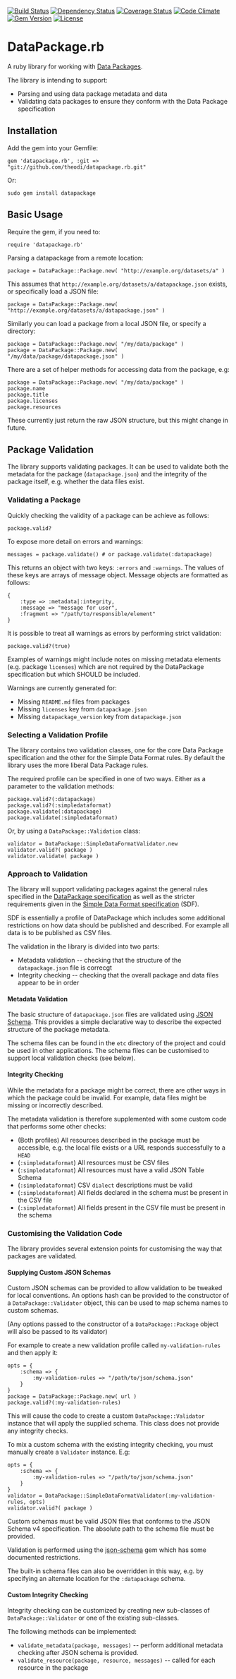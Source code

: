[![Build Status](http://img.shields.io/travis/theodi/datapackage.rb.svg?style=flat-square)](https://travis-ci.org/theodi/datapackage.rb)
[![Dependency Status](http://img.shields.io/gemnasium/theodi/datapackage.rb.svg?style=flat-square)](https://gemnasium.com/theodi/datapackage.rb)
[![Coverage Status](http://img.shields.io/coveralls/theodi/datapackage.rb.svg?style=flat-square)](https://coveralls.io/r/theodi/datapackage.rb)
[![Code Climate](http://img.shields.io/codeclimate/github/theodi/datapackage.rb.svg?style=flat-square)](https://codeclimate.com/github/theodi/datapackage.rb)
[![Gem Version](http://img.shields.io/gem/v/datapackage.svg?style=flat-square)](https://rubygems.org/gems/datapackage)
[![License](http://img.shields.io/:license-mit-blue.svg?style=flat-square)](http://theodi.mit-license.org)

# DataPackage.rb

A ruby library for working with [Data Packages](http://dataprotocols.org/data-packages/).

The library is intending to support:

* Parsing and using data package metadata and data
* Validating data packages to ensure they conform with the Data Package specification

## Installation

Add the gem into your Gemfile:

    gem 'datapackage.rb', :git => "git://github.com/theodi/datapackage.rb.git"

Or:

	sudo gem install datapackage

## Basic Usage

Require the gem, if you need to:

    require 'datapackage.rb'

Parsing a datapackage from a remote location:

    package = DataPackage::Package.new( "http://example.org/datasets/a" )

This assumes that `http://example.org/datasets/a/datapackage.json` exists, or specifically load a JSON file:

    package = DataPackage::Package.new( "http://example.org/datasets/a/datapackage.json" )

Similarly you can load a package from a local JSON file, or specify a directory:

    package = DataPackage::Package.new( "/my/data/package" )
    package = DataPackage::Package.new( "/my/data/package/datapackage.json" )

There are a set of helper methods for accessing data from the package, e.g:

    package = DataPackage::Package.new( "/my/data/package" )
    package.name
    package.title
    package.licenses
    package.resources

These currently just return the raw JSON structure, but this might change in future.

## Package Validation

The library supports validating packages. It can be used to validate both the metadata for the package (`datapackage.json`)
and the integrity of the package itself, e.g. whether the data files exist.

### Validating a Package

Quickly checking the validity of a package can be achieve as follows:

    package.valid?

To expose more detail on errors and warnings:

    messages = package.validate() # or package.validate(:datapackage)

This returns an object with two keys: `:errors` and `:warnings`. The values of these keys are arrays of message object.
Message objects are formatted as follows:

    {
        :type => :metadata|:integrity,
        :message => "message for user",
        :fragment => "/path/to/responsible/element"
    }

It is possible to treat all warnings as errors by performing strict validation:

    package.valid?(true)

Examples of warnings might include notes on missing metadata elements (e.g. package `licenses`) which are not required by the
DataPackage specification but which SHOULD be included.

Warnings are currently generated for:

* Missing `README.md` files from packages
* Missing `licenses` key from `datapackage.json`
* Missing `datapackage_version` key from `datapackage.json`

### Selecting a Validation Profile

The library contains two validation classes, one for the core Data Package specification and the other for the Simple Data Format
rules. By default the library uses the more liberal Data Package rules.

The required profile can be specified in one of two ways. Either as a parameter to the validation methods:

    package.valid?(:datapackage)
    package.valid?(:simpledataformat)
    package.validate(:datapackage)
    package.validate(:simpledataformat)

Or, by using a `DataPackage::Validation` class:

    validator = DataPackage::SimpleDataFormatValidator.new
    validator.valid?( package )
    validator.validate( package )

### Approach to Validation

The library will support validating packages against the general rules specified in the
[DataPackage specification](http://dataprotocols.org/data-packages/) as well as the stricter requirements given in the
[Simple Data Format specification](http://dataprotocols.org/simple-data-format/) (SDF).

SDF is essentially a profile of DataPackage which includes some additional restrictions on
how data should be published and described. For example all data is to be published as CSV files.

The validation in the library is divided into two parts:

* Metadata validation -- checking that the structure of the `datapackage.json` file is correcgt
* Integrity checking -- checking that the overall package and data files appear to be in order

#### Metadata Validation

The basic structure of `datapackage.json` files are validated using [JSON Schema](http://json-schema.org/). This provides a simple
declarative way to describe the expected structure of the package metadata.

The schema files can be found in the `etc` directory of the project and could be used in other applications. The schema files can
be customised to support local validation checks (see below).

#### Integrity Checking

While the metadata for a package might be correct, there are other ways in which the package could be invalid. For example,
data files might be missing or incorrectly described.

The metadata validation is therefore supplemented with some custom code that performs some other checks:

* (Both profiles) All resources described in the package must be accessible, e.g. the local file exists or a URL responds successfully to a `HEAD`
* (`:simpledataformat`) All resources must be CSV files
* (`:simpledataformat`) All resources must have a valid JSON Table Schema
* (`:simpledataformat`) CSV `dialect` descriptions must be valid
* (`:simpledataformat`) All fields declared in the schema must be present in the CSV file
* (`:simpledataformat`) All fields present in the CSV file must be present in the schema

### Customising the Validation Code

The library provides several extension points for customising the way that packages are validated.

#### Supplying Custom JSON Schemas

Custom JSON schemas can be provided to allow validation to be tweaked for local conventions. An options hash can be
provided to the constructor of a `DataPackage::Validator` object, this can be used to map schema names to custom
schemas.

(Any options passed to the constructor of a `DataPackage::Package` object will also be passed to its validator)

For example to create a new validation profile called `my-validation-rules` and then apply it:

    opts = {
        :schema => {
            :my-validation-rules => "/path/to/json/schema.json"
        }
    }
    package = DataPackage::Package.new( url )
    package.valid?(:my-validation-rules)

This will cause the code to create a custom `DataPackage::Validator` instance that will apply the supplied schema. This class
does not provide any integrity checks.

To mix a custom schema with the existing integrity checking, you must manually create a `Validator` instance. E.g:

    opts = {
        :schema => {
            :my-validation-rules => "/path/to/json/schema.json"
        }
    }
    validator = DataPackage::SimpleDataFormatValidator(:my-validation-rules, opts)
    validator.valid?( package )

Custom schemas must be valid JSON files that conforms to the JSON Schema v4 specification. The absolute path to the schema file must be
provided.

Validation is performed using the [json-schema](https://github.com/hoxworth/json-schema) gem which has some documented restrictions.

The built-in schema files can also be overridden in this way, e.g. by specifying an alternate location for the `:datapackage` schema.

#### Custom Integrity Checking

Integrity checking can be customized by creating new sub-classes of `DataPackage::Validator` or one of the existing sub-classes.

The following methods can be implemented:

* `validate_metadata(package, messages)` -- perform additional metadata checking after JSON schema is provided.
* `validate_resource(package, resource, messages)` -- called for each resource in the package
